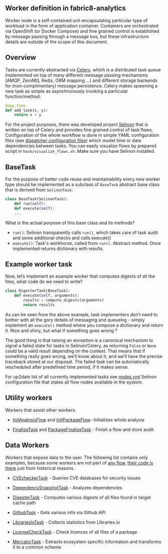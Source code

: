 Worker definition in fabric8-analytics
-----------------------------

Worker node is a self-contained unit encapsulating particular type of workload
in the form of application container.
Containers are orchestrated via OpenShift (or Docker Compose) and fine grained
control is established by message passing through a message bus, but these
infrastructure details are outside of the scope of this document.

## Overview
Tasks are currently abstracted via [Celery](http://www.celeryproject.org), which
is a distributed task queue implemented on top of many different message
passing mechanisms (AMQP, ZeroMQ, Redis, ORM mapping ...) and different
storage backends for (non-complimentary) message persistence. Celery makes
spawning a new task as simple as asynchronously invoking a particular
function/method:

```python
@app.task
def add_task(x, y):
    return x + y
```

For the project purposes, there was developed project
[Selinon](https://github.com/selinon) that is written on top of Celery and
provides fine grained control of task flows. Configuration of the whole workflow
is done in simple YAML configuration files (see [dispatcher configuration
files](../dispatcher/)) which model time or data dependencies between tasks. You can
easily visualize flows by prepared script in `hack/visualize_flows.sh`. Make
sure you have Selinon installed.

## BaseTask
For the purpose of better code reuse and maintainability every new worker type
should be implemented as a subclass of `BaseTask` abstract base class that is
derived from `SelinonTask`:

```python
class BaseTask(SelinonTask):
    def run(self):
    def execute(self):
    ...
```

What is the actual purpose of this base class and its methods?

* `run()`: Selinon transparently calls `run()`, which takes care of task audit
  and some additional checks and calls execute()
* `execute()`: Task's workhorse, called from `run()`. Abstract method.
  Once implemented returns dictionary with results.

## Example worker task
Now, let’s implement an example worker that computes digests of all
the files, what code do we need to write?

```python
class DigesterTask(BaseTask):
    def execute(self, arguments):
        results = compute_digests(arguments)
        return results
```

As can be seen from the above example, task implementers don’t need to bother
with all the gory details of messaging and queueing - simply implement an
`execute()` method where you compose a dictionary and return it.
Nice and shiny, but what if something goes wrong ?

The good thing is that raising an exception is a canonical mechanism to signal
a failed state for tasks in Selinon/Celery, as returning `False` or `None` could be
a valid result depending on the context. That means that if something really
goes wrong, we’ll know about it, and we’ll have the precise traceback stored
at our disposal. The failed task can be automatically rescheduled after
predefined time period, if it makes sense.

For up2date list of all currently implemented tasks see
[nodes.yml](../dispatcher/nodes.yml)
Selinon configuration file that states all flow nodes available in the system.

## Utility workers

Workers that assist other workers.

* [InitAnalysisFlow](init_analysis_flow.py) and [InitPackageFlow](init_package_flow.py)- Initializes whole analysis

* [FinalizeTask](finalize.py) and [PackageFinalizeTask](finalize.py) - Finish a flow and store audit

## Data Workers

Workers that expose data to the user.
The following list contains only examples,
because some workers are not part of [any flow](../dispatcher/flows/),
[their code is there](./) just from historical reasons.

* [CVEcheckerTask](CVEchecker.py) - Queries CVE databases for security issues

* [DependencySnapshotTask](dependency_snapshot.py) - Analyzes dependencies

* [DigesterTask](digester.py) - Computes various digests of all files found in target cache path

* [GithubTask](githuber.py) - Gets various info via Github API

* [LibrariesIoTask](libraries_io.py) - Collects statistics from Libraries.io

* [LicenseCheckTask](license.py) - Check licences of all files of a package

* [MercatorTask](mercator.py) - Extracts ecosystem specific information and transforms it to a common scheme
